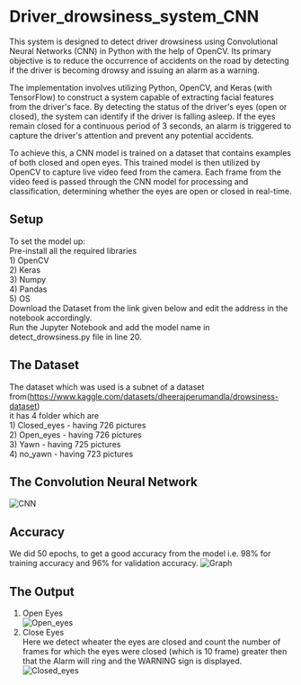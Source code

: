 # Driver_drowsiness_system_CNN

This system is designed to detect driver drowsiness using Convolutional Neural Networks (CNN) in Python with the help of OpenCV. Its primary objective is to reduce the occurrence of accidents on the road by detecting if the driver is becoming drowsy and issuing an alarm as a warning.

The implementation involves utilizing Python, OpenCV, and Keras (with TensorFlow) to construct a system capable of extracting facial features from the driver's face. By detecting the status of the driver's eyes (open or closed), the system can identify if the driver is falling asleep. If the eyes remain closed for a continuous period of 3 seconds, an alarm is triggered to capture the driver's attention and prevent any potential accidents.

To achieve this, a CNN model is trained on a dataset that contains examples of both closed and open eyes. This trained model is then utilized by OpenCV to capture live video feed from the camera. Each frame from the video feed is passed through the CNN model for processing and classification, determining whether the eyes are open or closed in real-time.

## Setup

To set the model up:<br />
Pre-install all the required libraries <br />1) OpenCV<br /> 2) Keras<br /> 3) Numpy<br /> 4) Pandas<br /> 5) OS<br />
Download the Dataset from the link given below and edit the address in the notebook accordingly.<br />
Run the Jupyter Notebook and add the model name in detect_drowsiness.py file in line 20.<br />

## The Dataset

The dataset which was used is a subnet of a dataset from(https://www.kaggle.com/datasets/dheerajperumandla/drowsiness-dataset)<br />
it has 4 folder which are <br />1) Closed_eyes - having 726 pictures<br /> 2) Open_eyes - having 726 pictures<br /> 3) Yawn - having 725 pictures<br /> 4) no_yawn - having 723 pictures<br />

## The Convolution Neural Network

![CNN](https://user-images.githubusercontent.com/16632408/159187014-4bc4b70e-98d6-4313-873f-997ded2eff27.png)

## Accuracy

We did 50 epochs, to get a good accuracy from the model i.e. 98% for training accuracy and 96% for validation accuracy.
![Graph](https://user-images.githubusercontent.com/16632408/159187004-92a72662-ddfe-471d-8bd6-65a3593a70a1.png)

## The Output

1. Open Eyes<br />
   ![Open_eyes](https://user-images.githubusercontent.com/16632408/159187179-b557ab8e-fb8c-4408-850b-417893014f8c.png)
2. Close Eyes<br />
   Here we detect wheater the eyes are closed and count the number of frames for which the eyes were closed (which is 10 frame) greater then that the Alarm will ring and the WARNING sign is displayed.
   ![Closed_eyes](https://user-images.githubusercontent.com/16632408/159187305-68cbdee3-8325-4216-85e3-7dbb66a429fb.png)
